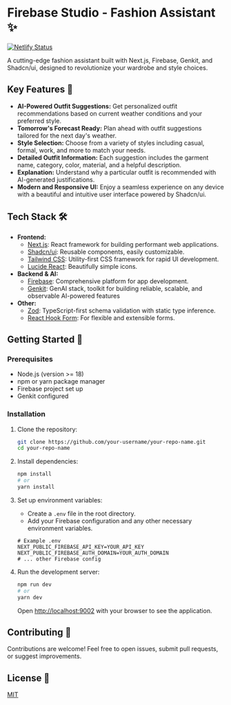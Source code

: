 # Firebase Studio - Fashion Assistant ✨

[![Netlify Status](https://api.netlify.com/api/v1/badges/your-netlify-site-id/deploy-status)](https://app.netlify.com/sites/your-netlify-site-name/deploys)

A cutting-edge fashion assistant built with Next.js, Firebase, Genkit, and Shadcn/ui, designed to revolutionize your wardrobe and style choices.

## Key Features 🚀

-   **AI-Powered Outfit Suggestions:** Get personalized outfit recommendations based on current weather conditions and your preferred style.
-   **Tomorrow's Forecast Ready:** Plan ahead with outfit suggestions tailored for the next day's weather.
-   **Style Selection:** Choose from a variety of styles including casual, formal, work, and more to match your needs.
-   **Detailed Outfit Information:** Each suggestion includes the garment name, category, color, material, and a helpful description.
-   **Explanation:** Understand why a particular outfit is recommended with AI-generated justifications.
-   **Modern and Responsive UI:** Enjoy a seamless experience on any device with a beautiful and intuitive user interface powered by Shadcn/ui.

## Tech Stack 🛠️

-   **Frontend:**
    -   [Next.js](https://nextjs.org/): React framework for building performant web applications.
    -   [Shadcn/ui](https://ui.shadcn.com/): Reusable components, easily customizable.
    -   [Tailwind CSS](https://tailwindcss.com/): Utility-first CSS framework for rapid UI development.
    -   [Lucide React](https://lucide.dev/): Beautifully simple icons.
-   **Backend & AI:**
    -   [Firebase](https://firebase.google.com/): Comprehensive platform for app development.
    -   [Genkit](https://genkit.dev/): GenAI stack, toolkit for building reliable, scalable, and observable AI-powered features
-   **Other:**
    -   [Zod](https://zod.dev/): TypeScript-first schema validation with static type inference.
    -   [React Hook Form](https://www.react-hook-form.com/): For flexible and extensible forms.

## Getting Started 🚦

### Prerequisites

-   Node.js (version >= 18)
-   npm or yarn package manager
-   Firebase project set up
-   Genkit configured

### Installation

1.  Clone the repository:

    ```bash
    git clone https://github.com/your-username/your-repo-name.git
    cd your-repo-name
    ```

2.  Install dependencies:

    ```bash
    npm install
    # or
    yarn install
    ```

3.  Set up environment variables:

    -   Create a `.env` file in the root directory.
    -   Add your Firebase configuration and any other necessary environment variables.

    ```
    # Example .env
    NEXT_PUBLIC_FIREBASE_API_KEY=YOUR_API_KEY
    NEXT_PUBLIC_FIREBASE_AUTH_DOMAIN=YOUR_AUTH_DOMAIN
    # ... other Firebase config
    ```

4.  Run the development server:

    ```bash
    npm run dev
    # or
    yarn dev
    ```

    Open [http://localhost:9002](http://localhost:9002) with your browser to see the application.

## Contributing 🤝

Contributions are welcome! Feel free to open issues, submit pull requests, or suggest improvements.

## License 📜

[MIT](LICENSE)
